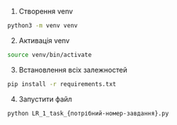 1. Створення venv

```bash
python3 -m venv venv
```

2. Активація venv

```bash
source venv/bin/activate
```

3. Встановлення всіх залежностей

```bash
pip install -r requirements.txt
```

4. Запустити файл

```bash
python LR_1_task_{потрібний-номер-завдання}.py
```
